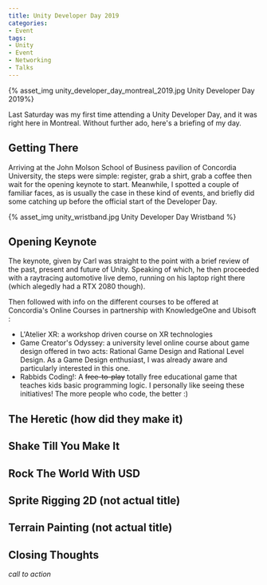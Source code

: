 ```yaml
---
title: Unity Developer Day 2019
categories:
- Event
tags:
- Unity
- Event
- Networking
- Talks
---
```


{% asset_img unity_developer_day_montreal_2019.jpg Unity Developer Day 2019%}

Last Saturday was my first time attending a Unity Developer Day, and it was right here in Montreal. Without further ado, here's a briefing of my day.

## Getting There

Arriving at the John Molson School of Business pavilion of Concordia University, the steps were simple: register, grab a shirt, grab a coffee then wait for the opening keynote to start. Meanwhile, I spotted a couple of familiar faces, as is usually the case in these kind of events, and briefly did some catching up before the official start of the Developer Day.

{% asset_img unity_wristband.jpg Unity Developer Day Wristband %}

## Opening Keynote

The keynote, given by Carl was straight to the point with a brief review of the past, present and future of Unity. Speaking of which, he then proceeded with a raytracing automotive live demo, running on his laptop right there (which alegedly had a RTX 2080 though). 

Then followed  with info on the different courses to be offered at Concordia's Online Courses in partnership with KnowledgeOne and Ubisoft : 

- L'Atelier XR: a workshop driven course on XR technologies
- Game Creator's Odyssey: a university level online course about game design offered in two acts: Rational Game Design and Rational Level Design. As a Game Design enthusiast, I was already aware and particularly interested in this one.
- Rabbids Coding!: A ~~free-to-play~~ totally free educational game that teaches kids basic programming logic. I personally like seeing these initiatives! The more people who code, the better :)

## The Heretic (how did they make it)



## Shake Till You Make It



## Rock The World With USD



## Sprite Rigging 2D (not actual title)



## Terrain Painting (not actual title)



## Closing Thoughts



*call to action* 



